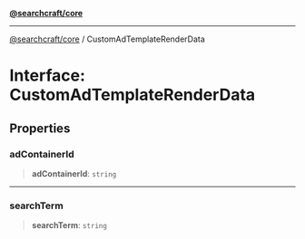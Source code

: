 [**@searchcraft/core**](/reference/sdk/core/README.md)

***

[@searchcraft/core](/reference/sdk/core/globals.md) / CustomAdTemplateRenderData

# Interface: CustomAdTemplateRenderData

## Properties

### adContainerId

> **adContainerId**: `string`

***

### searchTerm

> **searchTerm**: `string`
